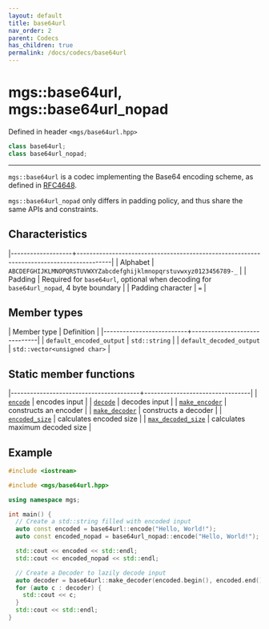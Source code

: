```yaml
---
layout: default
title: base64url
nav_order: 2
parent: Codecs
has_children: true
permalink: /docs/codecs/base64url
---
```


# mgs::base64url, mgs::base64url_nopad

Defined in header `<mgs/base64url.hpp>`

```cpp
class base64url;
class base64url_nopad;
```

---

`mgs::base64url` is a codec implementing the Base64 encoding scheme, as defined in [RFC4648](https://tools.ietf.org/html/rfc4648).

`mgs::base64url_nopad` only differs in padding policy, and thus share the same APIs and constraints.

## Characteristics

|-------------------+-----------------------------------------------------------------------------------------|
| Alphabet          | `ABCDEFGHIJKLMNOPQRSTUVWXYZabcdefghijklmnopqrstuvwxyz0123456789-_`                      |
| Padding           | Required for `base64url`, optional when decoding for `base64url_nopad`, 4 byte boundary |
| Padding character | `=`                                                                                     |

## Member types

| Member type              | Definition                   |
|--------------------------+------------------------------|
| `default_encoded_output` | `std::string`                |
| `default_decoded_output` | `std::vector<unsigned char>` |

## Static member functions

|----------------------------------------+---------------------------------|
| [`encode`](encode)                     | encodes input                   |
| [`decode`](decode)                     | decodes input                   |
| [`make_encoder`](make_encoder)         | constructs an encoder           |
| [`make_decoder`](make_decoder)         | constructs a decoder            |
| [`encoded_size`](encoded_size)         | calculates encoded size         |
| [`max_decoded_size`](max_decoded_size) | calculates maximum decoded size |

## Example

```cpp
#include <iostream>

#include <mgs/base64url.hpp>

using namespace mgs;

int main() {
  // Create a std::string filled with encoded input
  auto const encoded = base64url::encode("Hello, World!");
  auto const encoded_nopad = base64url_nopad::encode("Hello, World!");

  std::cout << encoded << std::endl;
  std::cout << encoded_nopad << std::endl;

  // Create a Decoder to lazily decode input
  auto decoder = base64url::make_decoder(encoded.begin(), encoded.end());
  for (auto c : decoder) {
    std::cout << c;
  }
  std::cout << std::endl;
}
```
